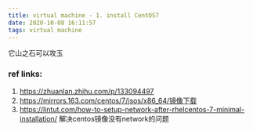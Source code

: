 ```yaml
---
title: virtual machine - 1. install CentOS7
date: 2020-10-08 16:11:57
tags: virtual machine
---
```


它山之石可以攻玉

### ref links:

1. https://zhuanlan.zhihu.com/p/133094497
2. https://mirrors.163.com/centos/7/isos/x86_64/镜像下载
3. https://lintut.com/how-to-setup-network-after-rhelcentos-7-minimal-installation/ 解决centos镜像没有network的问题

